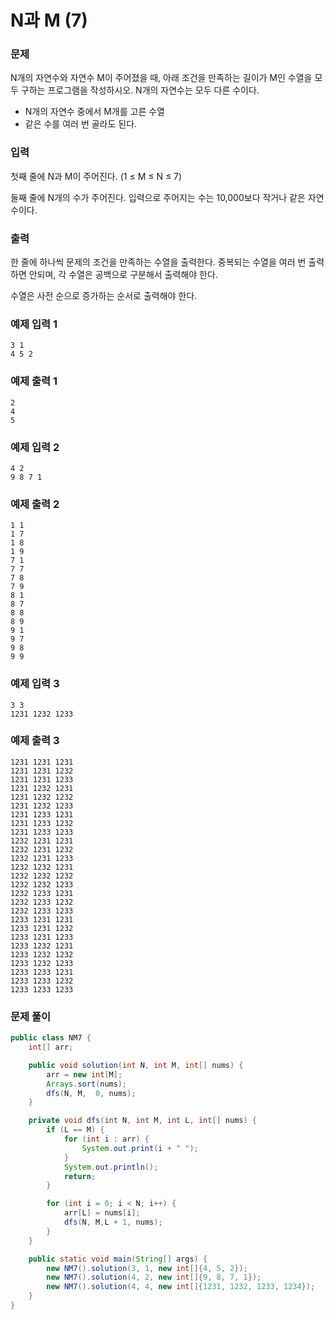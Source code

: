 # N과 M (7)

### 문제

N개의 자연수와 자연수 M이 주어졌을 때, 아래 조건을 만족하는 길이가 M인 수열을 모두 구하는 프로그램을 작성하시오. N개의 자연수는 모두 다른 수이다.

- N개의 자연수 중에서 M개를 고른 수열
- 같은 수를 여러 번 골라도 된다.

### 입력

첫째 줄에 N과 M이 주어진다. (1 ≤ M ≤ N ≤ 7)

둘째 줄에 N개의 수가 주어진다. 입력으로 주어지는 수는 10,000보다 작거나 같은 자연수이다.

### 출력

한 줄에 하나씩 문제의 조건을 만족하는 수열을 출력한다. 중복되는 수열을 여러 번 출력하면 안되며, 각 수열은 공백으로 구분해서 출력해야 한다.

수열은 사전 순으로 증가하는 순서로 출력해야 한다.

### 예제 입력 1
```text
3 1
4 5 2
```

### 예제 출력 1
```text
2
4
5
```

### 예제 입력 2
```text
4 2
9 8 7 1
```

### 예제 출력 2
```text
1 1
1 7
1 8
1 9
7 1
7 7
7 8
7 9
8 1
8 7
8 8
8 9
9 1
9 7
9 8
9 9
```

### 예제 입력 3
```text
3 3
1231 1232 1233
```

### 예제 출력 3
```text
1231 1231 1231
1231 1231 1232
1231 1231 1233
1231 1232 1231
1231 1232 1232
1231 1232 1233
1231 1233 1231
1231 1233 1232
1231 1233 1233
1232 1231 1231
1232 1231 1232
1232 1231 1233
1232 1232 1231
1232 1232 1232
1232 1232 1233
1232 1233 1231
1232 1233 1232
1232 1233 1233
1233 1231 1231
1233 1231 1232
1233 1231 1233
1233 1232 1231
1233 1232 1232
1233 1232 1233
1233 1233 1231
1233 1233 1232
1233 1233 1233
```
### 문제 풀이
```java
public class NM7 {
    int[] arr;

    public void solution(int N, int M, int[] nums) {
        arr = new int[M];
        Arrays.sort(nums);
        dfs(N, M,  0, nums);
    }

    private void dfs(int N, int M, int L, int[] nums) {
        if (L == M) {
            for (int i : arr) {
                System.out.print(i + " ");
            }
            System.out.println();
            return;
        }

        for (int i = 0; i < N; i++) {
            arr[L] = nums[i];
            dfs(N, M,L + 1, nums);
        }
    }

    public static void main(String[] args) {
        new NM7().solution(3, 1, new int[]{4, 5, 2});
        new NM7().solution(4, 2, new int[]{9, 8, 7, 1});
        new NM7().solution(4, 4, new int[]{1231, 1232, 1233, 1234});
    }
}
```
